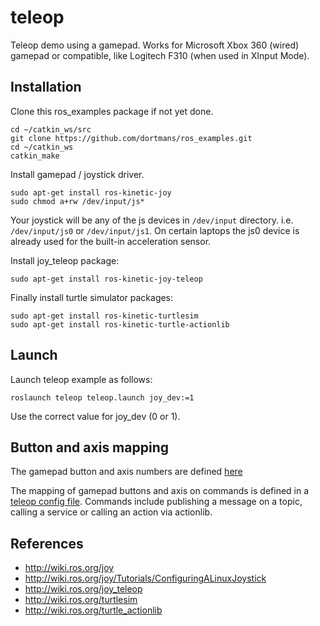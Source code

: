 # teleop

Teleop demo using a gamepad.
Works for Microsoft Xbox 360 (wired) gamepad or compatible, like Logitech F310 (when used in XInput Mode).

## Installation

Clone this ros_examples package if not yet done.
```
cd ~/catkin_ws/src
git clone https://github.com/dortmans/ros_examples.git
cd ~/catkin_ws
catkin_make
```

Install gamepad / joystick driver.
```
sudo apt-get install ros-kinetic-joy
sudo chmod a+rw /dev/input/js*
```
Your joystick will be any of the js devices in `/dev/input` directory. i.e. `/dev/input/js0` or `/dev/input/js1`. On certain laptops the js0 device is already used for the built-in acceleration sensor.

Install joy_teleop package:
```
sudo apt-get install ros-kinetic-joy-teleop
```

Finally install turtle simulator packages:
```
sudo apt-get install ros-kinetic-turtlesim
sudo apt-get install ros-kinetic-turtle-actionlib
```

## Launch

Launch teleop example as follows:
```
roslaunch teleop teleop.launch joy_dev:=1
```

Use the correct value for joy_dev (0 or 1).

## Button and axis mapping

The gamepad button and axis numbers are defined [here](JOY.md)

The mapping of gamepad buttons and axis on commands is defined in a [teleop config file](config/teleop.yaml). Commands include publishing a message on a topic, calling a service or calling an action via actionlib.

## References

- http://wiki.ros.org/joy
- http://wiki.ros.org/joy/Tutorials/ConfiguringALinuxJoystick
- http://wiki.ros.org/joy_teleop
- http://wiki.ros.org/turtlesim
- http://wiki.ros.org/turtle_actionlib

